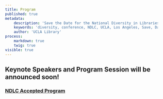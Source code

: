```yaml
---
title: Program
published: true
metadata:
    description: 'Save the Date for the National Diversity in Libraries Conference (NDLC) 2016 UCLA, Los Angeles, California where library staff discuss issues relating to diversity.'
    keywords: 'diversity, conference, NDLC, UCLA, Los Angeles, Save, Date, national, 2016, what is diversity, diversity committee, program, call for posters'
    author: 'UCLA Library'
process:
    markdown: true
    twig: true
visible: true
---
```


## Keynote Speakers and Program Session will be announced soon!

### [NDLC Accepted Program](NDLC_Accepted_Program.pdf)

<!--### Opening Keynote, <a href="http://www.speakoutnow.org/speaker/harden-lakota" target="_blank">Lakota Harden</a>, 
activist and educator-->

<!--### Closing Keynote, <a href="https://chrisbourg.wordpress.com/about/" target="_blank">Chris Bourg</a>, Director MIT
 Libraries<br /> with <a href="http://www.inthelibrarywiththeleadpipe.org/author/april-hathcock/" 
 target="_blank">April Hathcock</a>, New York Public Library-->
 
